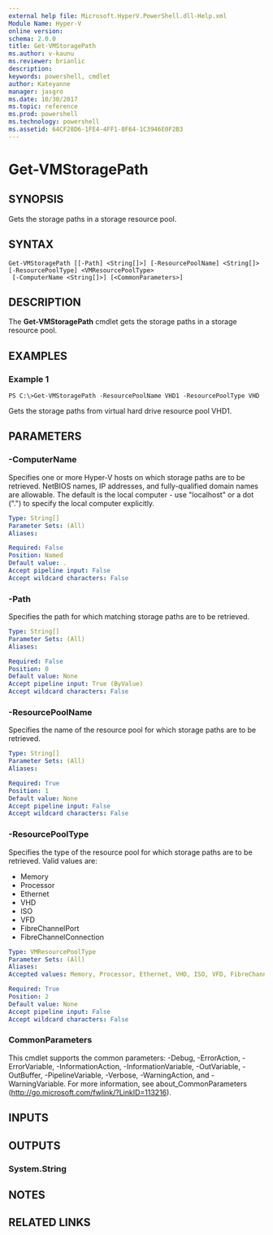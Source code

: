 ```yaml
---
external help file: Microsoft.HyperV.PowerShell.dll-Help.xml
Module Name: Hyper-V
online version: 
schema: 2.0.0
title: Get-VMStoragePath
ms.author: v-kaunu
ms.reviewer: brianlic
description: 
keywords: powershell, cmdlet
author: Kateyanne
manager: jasgro
ms.date: 10/30/2017
ms.topic: reference
ms.prod: powershell
ms.technology: powershell
ms.assetid: 64CF28D6-1FE4-4FF1-8F64-1C3946E0F2B3
---
```


# Get-VMStoragePath

## SYNOPSIS
Gets the storage paths in a storage resource pool.

## SYNTAX

```
Get-VMStoragePath [[-Path] <String[]>] [-ResourcePoolName] <String[]> [-ResourcePoolType] <VMResourcePoolType>
 [-ComputerName <String[]>] [<CommonParameters>]
```

## DESCRIPTION
The **Get-VMStoragePath** cmdlet gets the storage paths in a storage resource pool.

## EXAMPLES

### Example 1
```
PS C:\>Get-VMStoragePath -ResourcePoolName VHD1 -ResourcePoolType VHD
```

Gets the storage paths from virtual hard drive resource pool VHD1.

## PARAMETERS

### -ComputerName
Specifies one or more Hyper-V hosts on which storage paths are to be retrieved.
NetBIOS names, IP addresses, and fully-qualified domain names are allowable.
The default is the local computer - use "localhost" or a dot (".") to specify the local computer explicitly.

```yaml
Type: String[]
Parameter Sets: (All)
Aliases: 

Required: False
Position: Named
Default value: .
Accept pipeline input: False
Accept wildcard characters: False
```

### -Path
Specifies the path for which matching storage paths are to be retrieved.

```yaml
Type: String[]
Parameter Sets: (All)
Aliases: 

Required: False
Position: 0
Default value: None
Accept pipeline input: True (ByValue)
Accept wildcard characters: False
```

### -ResourcePoolName
Specifies the name of the resource pool for which storage paths are to be retrieved.

```yaml
Type: String[]
Parameter Sets: (All)
Aliases: 

Required: True
Position: 1
Default value: None
Accept pipeline input: False
Accept wildcard characters: False
```

### -ResourcePoolType
Specifies the type of the resource pool for which storage paths are to be retrieved.
Valid values are: 

- Memory
- Processor
- Ethernet
- VHD
- ISO
- VFD
- FibreChannelPort
- FibreChannelConnection

```yaml
Type: VMResourcePoolType
Parameter Sets: (All)
Aliases: 
Accepted values: Memory, Processor, Ethernet, VHD, ISO, VFD, FibreChannelPort, FibreChannelConnection

Required: True
Position: 2
Default value: None
Accept pipeline input: False
Accept wildcard characters: False
```

### CommonParameters
This cmdlet supports the common parameters: -Debug, -ErrorAction, -ErrorVariable, -InformationAction, -InformationVariable, -OutVariable, -OutBuffer, -PipelineVariable, -Verbose, -WarningAction, and -WarningVariable. For more information, see about_CommonParameters (http://go.microsoft.com/fwlink/?LinkID=113216).

## INPUTS

## OUTPUTS

### System.String

## NOTES

## RELATED LINKS

